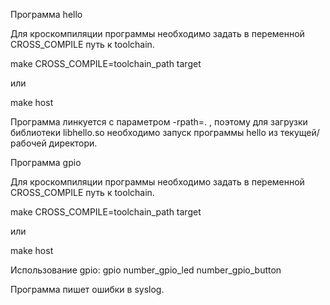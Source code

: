 Программа hello

Для кроскомпиляции программы необходимо задать в переменной CROSS_COMPILE путь к toolchain.

make CROSS_COMPILE=toolchain_path target

или

make host

Программа линкуется с параметром -rpath=. , поэтому для загрузки библиотеки libhello.so необходимо 
запуск программы hello из текущей/рабочей директори.





Программа gpio

Для кроскомпиляции программы необходимо задать в переменной CROSS_COMPILE путь к toolchain.

make CROSS_COMPILE=toolchain_path target

или

make host

Использование gpio: gpio number_gpio_led number_gpio_button

Программа пишет ошибки в syslog.
